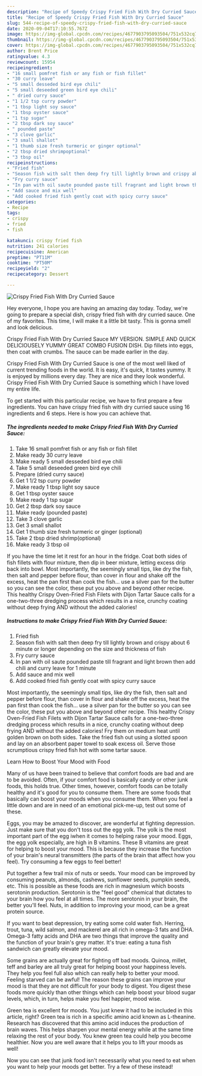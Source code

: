 ```yaml
---
description: "Recipe of Speedy Crispy Fried Fish With Dry Curried Sauce"
title: "Recipe of Speedy Crispy Fried Fish With Dry Curried Sauce"
slug: 544-recipe-of-speedy-crispy-fried-fish-with-dry-curried-sauce
date: 2020-09-04T17:10:55.767Z
image: https://img-global.cpcdn.com/recipes/4677903795093504/751x532cq70/crispy-fried-fish-with-dry-curried-sauce-recipe-main-photo.jpg
thumbnail: https://img-global.cpcdn.com/recipes/4677903795093504/751x532cq70/crispy-fried-fish-with-dry-curried-sauce-recipe-main-photo.jpg
cover: https://img-global.cpcdn.com/recipes/4677903795093504/751x532cq70/crispy-fried-fish-with-dry-curried-sauce-recipe-main-photo.jpg
author: Brent Price
ratingvalue: 4.3
reviewcount: 15954
recipeingredient:
- "16 small pomfret fish or any fish or fish fillet"
- "30 curry leave"
- "5 small desseded bird eye chili"
- "5 small deseeded green bird eye chili"
- " dried curry sauce"
- "1 1/2 tsp curry powder"
- "1 tbsp light soy sauce"
- "1 tbsp oyster sauce"
- "1 tsp sugar"
- "2 tbsp dark soy sauce"
- " pounded paste"
- "3 clove garlic"
- "3 small shallot"
- "1 thumb size fresh turmeric or ginger optional"
- "2 tbsp dried shrimpoptional"
- "3 tbsp oil"
recipeinstructions:
- "Fried fish"
- "Season fish with salt then deep fry till lightly brown and crispy about 6 minute or longer depending on the size and thickness of fish"
- "Fry curry sauce"
- "In pan with oil saute pounded paste till fragrant and light brown then add chili and curry leave for 1 minute"
- "Add sauce and mix well"
- "Add cooked fried fish gently coat with spicy curry sauce"
categories:
- Recipe
tags:
- crispy
- fried
- fish

katakunci: crispy fried fish 
nutrition: 241 calories
recipecuisine: American
preptime: "PT11M"
cooktime: "PT50M"
recipeyield: "2"
recipecategory: Dessert

---
```



![Crispy Fried Fish With Dry Curried Sauce](https://img-global.cpcdn.com/recipes/4677903795093504/751x532cq70/crispy-fried-fish-with-dry-curried-sauce-recipe-main-photo.jpg)

Hey everyone, I hope you are having an amazing day today. Today, we're going to prepare a special dish, crispy fried fish with dry curried sauce. One of my favorites. This time, I will make it a little bit tasty. This is gonna smell and look delicious.

Crispy Fried Fish With Dry Curried Sauce MY VERSION. SIMPLE AND QUICK DELICIOUSELY YUMMY GREAT COMBO FUSION DISH. Dip fillets into eggs, then coat with crumbs. The sauce can be made earlier in the day.

Crispy Fried Fish With Dry Curried Sauce is one of the most well liked of current trending foods in the world. It is easy, it's quick, it tastes yummy. It is enjoyed by millions every day. They are nice and they look wonderful. Crispy Fried Fish With Dry Curried Sauce is something which I have loved my entire life.


To get started with this particular recipe, we have to first prepare a few ingredients. You can have crispy fried fish with dry curried sauce using 16 ingredients and 6 steps. Here is how you can achieve that.

<!--inarticleads1-->

##### The ingredients needed to make Crispy Fried Fish With Dry Curried Sauce:

1. Take 16 small pomfret fish or any fish or fish fillet
1. Make ready 30 curry leave
1. Make ready 5 small desseded bird eye chili
1. Take 5 small deseeded green bird eye chili
1. Prepare  (dried curry sauce)
1. Get 1 1/2 tsp curry powder
1. Make ready 1 tbsp light soy sauce
1. Get 1 tbsp oyster sauce
1. Make ready 1 tsp sugar
1. Get 2 tbsp dark soy sauce
1. Make ready  (pounded paste)
1. Take 3 clove garlic
1. Get 3 small shallot
1. Get 1 thumb size fresh turmeric or ginger (optional)
1. Take 2 tbsp dried shrimp(optional)
1. Make ready 3 tbsp oil


If you have the time let it rest for an hour in the fridge. Coat both sides of fish fillets with flour mixture, then dip in beer mixture, letting excess drip back into bowl. Most importantly, the seemingly small tips, like dry the fish, then salt and pepper before flour, than cover in flour and shake off the excess, heat the pan first than cook the fish… use a silver pan for the butter so you can see the color, these put you above and beyond other recipe. This healthy Crispy Oven-Fried Fish Filets with Dijon Tartar Sauce calls for a one-two-three dredging process which results in a nice, crunchy coating without deep frying AND without the added calories! 

<!--inarticleads2-->

##### Instructions to make Crispy Fried Fish With Dry Curried Sauce:

1. Fried fish
1. Season fish with salt then deep fry till lightly brown and crispy about 6 minute or longer depending on the size and thickness of fish
1. Fry curry sauce
1. In pan with oil saute pounded paste till fragrant and light brown then add chili and curry leave for 1 minute
1. Add sauce and mix well
1. Add cooked fried fish gently coat with spicy curry sauce


Most importantly, the seemingly small tips, like dry the fish, then salt and pepper before flour, than cover in flour and shake off the excess, heat the pan first than cook the fish… use a silver pan for the butter so you can see the color, these put you above and beyond other recipe. This healthy Crispy Oven-Fried Fish Filets with Dijon Tartar Sauce calls for a one-two-three dredging process which results in a nice, crunchy coating without deep frying AND without the added calories! Fry them on medium heat until golden brown on both sides. Take the fried fish out using a slotted spoon and lay on an absorbent paper towel to soak excess oil. Serve those scrumptious crispy fried fish hot with some tartar sauce. 

Learn How to Boost Your Mood with Food


Many of us have been trained to believe that comfort foods are bad and are to be avoided. Often, if your comfort food is basically candy or other junk foods, this holds true. Other times, however, comfort foods can be totally healthy and it's good for you to consume them. There are some foods that basically can boost your moods when you consume them. When you feel a little down and are in need of an emotional pick-me-up, test out some of these.

Eggs, you may be amazed to discover, are wonderful at fighting depression. Just make sure that you don't toss out the egg yolk. The yolk is the most important part of the egg iwhen it comes to helping raise your mood. Eggs, the egg yolk especially, are high in B vitamins. These B vitamins are great for helping to boost your mood. This is because they increase the function of your brain's neural transmitters (the parts of the brain that affect how you feel). Try consuming a few eggs to feel better!

Put together a few trail mix of nuts or seeds. Your mood can be improved by consuming peanuts, almonds, cashews, sunflower seeds, pumpkin seeds, etc. This is possible as these foods are rich in magnesium which boosts serotonin production. Serotonin is the "feel good" chemical that dictates to your brain how you feel at all times. The more serotonin in your brain, the better you'll feel. Nuts, in addition to improving your mood, can be a great protein source.

If you want to beat depression, try eating some cold water fish. Herring, trout, tuna, wild salmon, and mackerel are all rich in omega-3 fats and DHA. Omega-3 fatty acids and DHA are two things that improve the quality and the function of your brain's grey matter. It's true: eating a tuna fish sandwich can greatly elevate your mood. 

Some grains are actually great for fighting off bad moods. Quinoa, millet, teff and barley are all truly great for helping boost your happiness levels. They help you feel full also which can really help to better your mood. Feeling starved can be awful! The reason these grains can improve your mood is that they are not difficult for your body to digest. You digest these foods more quickly than other things which can help boost your blood sugar levels, which, in turn, helps make you feel happier, mood wise.

Green tea is excellent for moods. You just knew it had to be included in this article, right? Green tea is rich in a specific amino acid known as L-theanine. Research has discovered that this amino acid induces the production of brain waves. This helps sharpen your mental energy while at the same time relaxing the rest of your body. You knew green tea could help you become healthier. Now you are well aware that it helps you to lift your moods as well!

Now you can see that junk food isn't necessarily what you need to eat when you want to help your moods get better. Try a few of these instead!

